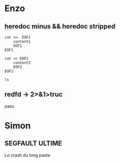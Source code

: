 # Enzo

## heredoc minus && heredoc stripped
```
cat <<- EOF1
	content1
	EOF1
EOF1

cat << EOF2
	content2
	EOF2
EOF2

ls

```

## redfd -> 2>&1>truc
pass


# Simon

## SEGFAULT ULTIME
Le crash du long paste
